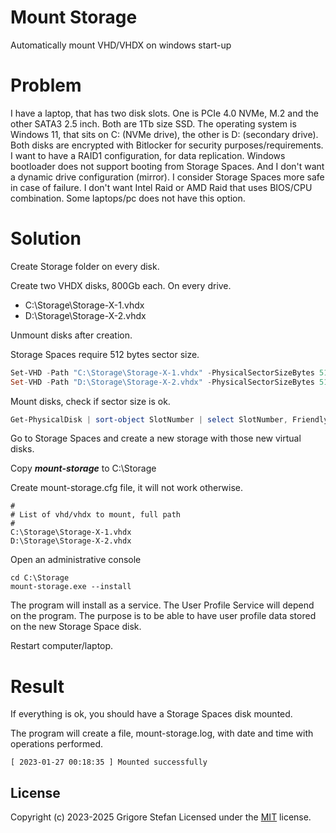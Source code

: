 # Mount Storage

Automatically mount VHD/VHDX on windows start-up

# Problem

I have a laptop, that has two disk slots. One is PCIe 4.0 NVMe, M.2 and the other SATA3 2.5 inch. Both are 1Tb size SSD.
The operating system is Windows 11, that sits on C: (NVMe drive), the other is D: (secondary drive).
Both disks are encrypted with Bitlocker for security purposes/requirements.
I want to have a RAID1 configuration, for data replication.
Windows bootloader does not support booting from Storage Spaces. And I don't want a dynamic drive configuration (mirror). I consider Storage Spaces more safe in case of failure.
I don't want Intel Raid or AMD Raid that uses BIOS/CPU combination. Some laptops/pc does not have this option.

# Solution

Create Storage folder on every disk.

Create two VHDX disks, 800Gb each. On every drive.
- C:\Storage\Storage-X-1.vhdx
- D:\Storage\Storage-X-2.vhdx

Unmount disks after creation.

Storage Spaces require 512 bytes sector size.

```powershell
Set-VHD -Path "C:\Storage\Storage-X-1.vhdx" -PhysicalSectorSizeBytes 512
Set-VHD -Path "D:\Storage\Storage-X-2.vhdx" -PhysicalSectorSizeBytes 512
```

Mount disks, check if sector size is ok.

```powershell
Get-PhysicalDisk | sort-object SlotNumber | select SlotNumber, FriendlyName, Manufacturer, Model, PhysicalSectorSize, LogicalSectorSize | ft
```

Go to Storage Spaces and create a new storage with those new virtual disks.

Copy ***mount-storage*** to C:\Storage

Create mount-storage.cfg file, it will not work otherwise.

```
#
# List of vhd/vhdx to mount, full path
#
C:\Storage\Storage-X-1.vhdx
D:\Storage\Storage-X-2.vhdx
```

Open an administrative console

```
cd C:\Storage
mount-storage.exe --install
```

The program will install as a service.
The User Profile Service will depend on the program.
The purpose is to be able to have user profile data stored on the new Storage Space disk.

Restart computer/laptop.

# Result

If everything is ok, you should have a Storage Spaces disk mounted.

The program will create a file, mount-storage.log, with date and time with operations performed.

```
[ 2023-01-27 00:18:35 ] Mounted successfully
```

## License

Copyright (c) 2023-2025 Grigore Stefan
Licensed under the [MIT](LICENSE) license.

